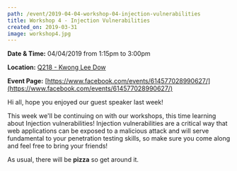 ```yaml
---
path: /event/2019-04-04-workshop-04-injection-vulnerabilities
title: Workshop 4 - Injection Vulnerabilities
created_on: 2019-03-31
image: workshop4.jpg
---
```


**Date & Time:** 04/04/2019 from 1:15pm to 3:00pm

**Location:** [Q218 - Kwong Lee Dow](https://maps.unimelb.edu.au/parkville/building/263)

**Event Page:** [https://www.facebook.com/events/614577028990627/](https://www.facebook.com/events/614577028990627/)


Hi all, hope you enjoyed our guest speaker last week! 

This week we'll be continuing on with our workshops, this time learning about Injection vulnerabilities! Injection vulnerabilities are a critical way that web applications can be exposed to a malicious attack and will serve fundamental to your penetration testing skills, so make sure you come along and feel free to bring your friends!

As usual, there will be **pizza** so get around it.